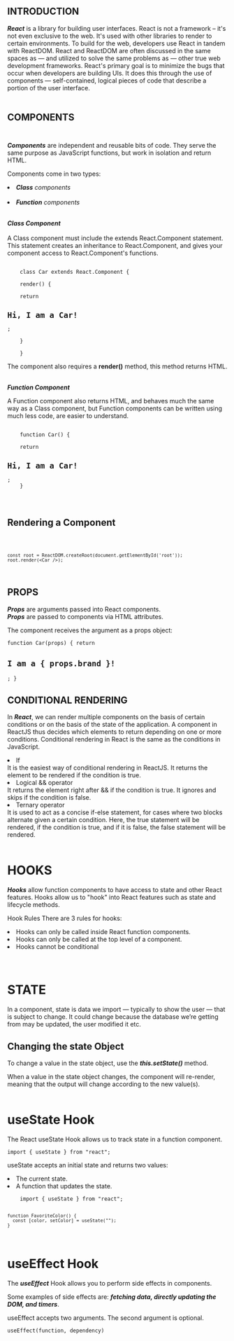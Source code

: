 ## INTRODUCTION

**_React_** is a library for building user interfaces. React is not a framework – it's not even exclusive to the web. It's used with other libraries to render to certain environments.
To build for the web, developers use React in tandem with ReactDOM. React and ReactDOM are often discussed in the same spaces as — and utilized to solve the same problems as — other true web development frameworks.
React's primary goal is to minimize the bugs that occur when developers are building UIs. It does this through the use of components — self-contained, logical pieces of code that describe a portion of the user interface. <br><br>

## COMPONENTS<br><br>

**_Components_** are independent and reusable bits of code. They serve the same purpose as JavaScript functions, but work in isolation and return HTML.

Components come in two types:  
_**<li>Class** components</li>_ <br>
_**<li>Function** components</li>_<br>

**_Class Component_**<br><br>
A Class component must include the extends React.Component statement. This statement creates an inheritance to React.Component, and gives your component access to React.Component's functions.

<code>
    class Car extends React.Component { <br>
    render() { <br>
    return <h2>Hi, I am a Car!</h2>; <br>
    } <br>
    }
</code>

The component also requires a **render()** method, this method returns HTML. <br><br>

**_Function Component_**

A Function component also returns HTML, and behaves much the same way as a Class component, but Function components can be written using much less code, are easier to understand.

<code>
    function Car() { <br>
    return <h2>Hi, I am a Car!</h2>; 
    }
</code> <br><br>

## Rendering a Component

<code>
    
    const root = ReactDOM.createRoot(document.getElementById('root')); 
    root.render(<Car />);
</code>

## PROPS

**_Props_** are arguments passed into React components. <br>
**_Props_** are passed to components via HTML attributes.

The component receives the argument as a props object: <br>
<code>
function Car(props) {
return <h2>I am a { props.brand }!</h2>;
}
</code>

## CONDITIONAL RENDERING

In **_React_**, we can render multiple components on the basis of certain conditions or on the basis of the state of the application. A component in ReactJS thus decides which elements to return depending on one or more conditions. Conditional rendering in React is the same as the conditions in JavaScript.

<li>If</li>
It is the easiest way of conditional rendering in ReactJS. It returns the element to be rendered if the condition is true.

<li>Logical && operator</li>
It returns the element right after && if the condition is true. It ignores and skips if the condition is false.

<li>Ternary operator</li>
It is used to act as a concise if-else statement, for cases where two blocks alternate given a certain condition. Here, the true statement will be rendered, if the condition is true, and if it is false, the false statement will be rendered. <br><br>

# HOOKS

**_Hooks_** allow function components to have access to state and other React features. Hooks allow us to "hook" into React features such as state and lifecycle methods.

Hook Rules
There are 3 rules for hooks:

<li>Hooks can only be called inside React function components.</li>
<li>Hooks can only be called at the top level of a component.</li>
<li>Hooks cannot be conditional</li> <br><br>

# STATE

In a component, state is data we import — typically to show the user — that is subject to change. It could change because the database we’re getting from may be updated, the user modified it etc. <br>

## Changing the state Object

To change a value in the state object, use the **_this.setState()_** method.

When a value in the state object changes, the component will re-render, meaning that the output will change according to the new value(s). <br><br>

# useState Hook

The React useState Hook allows us to track state in a function component.

<code>import { useState } from "react";</code>

useState accepts an initial state and returns two values:

<li>The current state.</li>
<li>A function that updates the state.</li>

<code>
    import { useState } from "react";
    
    function FavoriteColor() {
      const [color, setColor] = useState("");
    }
</code>

# useEffect Hook

The **_useEffect_** Hook allows you to perform side effects in components.

Some examples of side effects are: **_fetching data, directly updating the DOM, and timers_**.

useEffect accepts two arguments. The second argument is optional.

<code>useEffect(function, dependency)</code>
